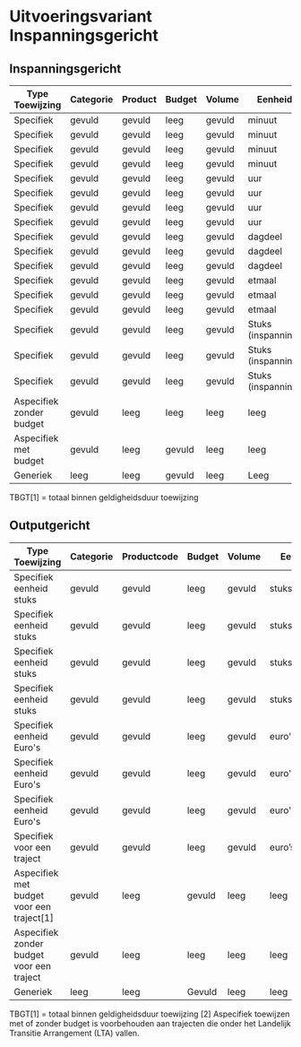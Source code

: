 # Uitvoeringsvariant Inspanningsgericht

## Inspanningsgericht

|Type Toewijzing|Categorie|Product|Budget|Volume|Eenheid|Frequentie|Einddatum|
|---------|------|------|----|------|------|---------------|---------------|
|Specifiek|gevuld|gevuld|leeg|gevuld|minuut|dag|Optioneel|
|Specifiek|gevuld|gevuld|leeg|gevuld|minuut|week|Verplicht|
|Specifiek|gevuld|gevuld|leeg|gevuld|minuut|maand|Optioneel|
|Specifiek|gevuld|gevuld|leeg|gevuld|minuut|TBGT[1]|Optioneel|
|Specifiek|gevuld|gevuld|leeg|gevuld|uur|dag|Optioneel|
|Specifiek|gevuld|gevuld|leeg|gevuld|uur|week|Verplicht|
|Specifiek|gevuld|gevuld|leeg|gevuld|uur|maand|Optioneel|
|Specifiek|gevuld|gevuld|leeg|gevuld|uur|TBGT[1]|Optioneel|
|Specifiek|gevuld|gevuld|leeg|gevuld|dagdeel|week|Verplicht|
|Specifiek|gevuld|gevuld|leeg|gevuld|dagdeel|maand|Optioneel|
|Specifiek|gevuld|gevuld|leeg|gevuld|dagdeel|TBGT[1]|Optioneel|
|Specifiek|gevuld|gevuld|leeg|gevuld|etmaal|week|Verplicht|
|Specifiek|gevuld|gevuld|leeg|gevuld|etmaal|maand|Optioneel|
|Specifiek|gevuld|gevuld|leeg|gevuld|etmaal|TBGT[1]|Optioneel|
|Specifiek|gevuld|gevuld|leeg|gevuld|Stuks (inspanning)|week|Verplicht|
|Specifiek|gevuld|gevuld|leeg|gevuld|Stuks (inspanning)|maand|Optioneel|
|Specifiek|gevuld|gevuld|leeg|gevuld|Stuks (inspanning)|TBGT[1]|Optioneel|
|Aspecifiek zonder budget|gevuld|leeg|leeg|leeg|leeg|leeg|Optioneel|
|Aspecifiek met budget|gevuld|leeg|gevuld|leeg|leeg|leeg|Verplicht|
|Generiek|leeg|leeg|gevuld|leeg|Leeg|leeg|Verplicht|

TBGT[1] = totaal binnen geldigheidsduur toewijzing


## Outputgericht

|Type Toewijzing|Categorie|Productcode|Budget|Volume|Eenheid|Frequentie|Einddatum|
|---------|------|------|----|------|------|---------------|---------------|
|Specifiek eenheid stuks|gevuld|gevuld|leeg|gevuld|stuks(output)|Dag|Optioneel|
|Specifiek eenheid stuks|gevuld|gevuld|leeg|gevuld|stuks(output)|Week|Verplicht|
|Specifiek eenheid stuks|gevuld|gevuld|leeg|gevuld|stuks(output)|Maand|Optioneel|
|Specifiek eenheid stuks|gevuld|gevuld|leeg|gevuld|stuks(output)|TBGT[1]|Optioneel|
|Specifiek eenheid Euro's|gevuld|gevuld|leeg|gevuld|euro's|Week|Verplicht|
|Specifiek eenheid Euro's|gevuld|gevuld|leeg|gevuld|euro's|Maand|Optioneel|
|Specifiek eenheid Euro's|gevuld|gevuld|leeg|gevuld|euro's|TBGT[1]|Optioneel|
|Specifiek voor een traject|gevuld|gevuld|leeg|gevuld|euro’s|TBGT[1]|Verplicht|
|Aspecifiek met budget voor een traject[1]|gevuld|leeg|gevuld|leeg|leeg|Leeg|Optioneel|
|Aspecifiek zonder budget voor een traject|gevuld|leeg|leeg|leeg|leeg|Leeg|Optioneel|
|Generiek|leeg|leeg|Gevuld|leeg|leeg|Leeg|Optioneel|

TBGT[1] = totaal binnen geldigheidsduur toewijzing
[2] Aspecifiek toewijzen met of zonder budget is voorbehouden aan trajecten die onder het Landelijk Transitie Arrangement (LTA) vallen.



